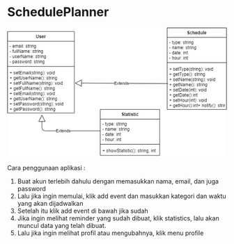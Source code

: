 # SchedulePlanner
![alt text](https://github.com/fajarrw/SchedulePlanner/blob/main/image.jpg?raw=true)

Cara penggunaan aplikasi :
1. Buat akun terlebih dahulu dengan memasukkan nama, email, dan juga password
2. Lalu jika ingin memulai, klik add event dan masukkan kategori dan waktu yang akan dijadwalkan
3. Setelah itu klik add event di bawah jika sudah
4. Jika ingin melihat reminder yang sudah dibuat, klik statistics, lalu akan muncul data yang telah dibuat.
5. Lalu jika ingin melihat profil atau mengubahnya, klik menu profile
